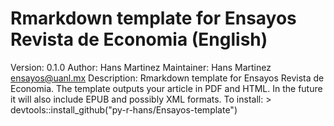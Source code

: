 # Rmarkdown template for Ensayos Revista de Economia (English)
Version: 0.1.0
Author: Hans Martinez
Maintainer: Hans Martinez <ensayos@uanl.mx>
Description: Rmarkdown template for Ensayos Revista de Economia. The template outputs your article in
    PDF and HTML. In the future it will also include EPUB and possibly XML formats.
    To install: 
    > devtools::install_github("py-r-hans/Ensayos-template")
